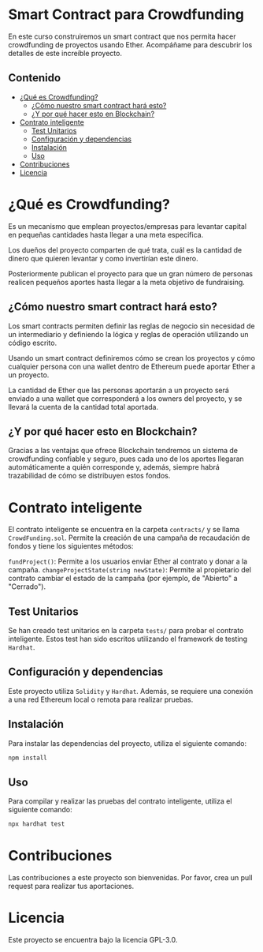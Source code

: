 # Smart Contract para Crowdfunding <!-- omit in toc -->

En este curso construiremos un smart contract que nos permita hacer crowdfunding de proyectos usando Ether. Acompáñame para descubrir los detalles de este increíble proyecto.

## Contenido <!-- omit in toc -->

- [¿Qué es Crowdfunding?](#qué-es-crowdfunding)
  - [¿Cómo nuestro smart contract hará esto?](#cómo-nuestro-smart-contract-hará-esto)
  - [¿Y por qué hacer esto en Blockchain?](#y-por-qué-hacer-esto-en-blockchain)
- [Contrato inteligente](#contrato-inteligente)
  - [Test Unitarios](#test-unitarios)
  - [Configuración y dependencias](#configuración-y-dependencias)
  - [Instalación](#instalación)
  - [Uso](#uso)
- [Contribuciones](#contribuciones)
- [Licencia](#licencia)

# ¿Qué es Crowdfunding?

Es un mecanismo que emplean proyectos/empresas para levantar capital en pequeñas cantidades hasta llegar a una meta especifica.

Los dueños del proyecto comparten de qué trata, cuál es la cantidad de dinero que quieren levantar y como invertirían este dinero.

Posteriormente publican el proyecto para que un gran número de personas realicen pequeños aportes hasta llegar a la meta objetivo de fundraising.

## ¿Cómo nuestro smart contract hará esto?

Los smart contracts permiten definir las reglas de negocio sin necesidad de un intermediario y definiendo la lógica y reglas de operación utilizando un código escrito.

Usando un smart contract definiremos cómo se crean los proyectos y cómo cualquier persona con una wallet dentro de Ethereum puede aportar Ether a un proyecto.

La cantidad de Ether que las personas aportarán a un proyecto será enviado a una wallet que corresponderá a los owners del proyecto, y se llevará la cuenta de la cantidad total aportada.

## ¿Y por qué hacer esto en Blockchain?

Gracias a las ventajas que ofrece Blockchain tendremos un sistema de crowdfunding confiable y seguro, pues cada uno de los aportes llegaran automáticamente a quién corresponde y, además, siempre habrá trazabilidad de cómo se distribuyen estos fondos.
# Contrato inteligente
El contrato inteligente se encuentra en la carpeta `contracts/` y se llama `CrowdFunding.sol`. Permite la creación de una campaña de recaudación de fondos y tiene los siguientes métodos:

`fundProject()`: Permite a los usuarios enviar Ether al contrato y donar a la campaña.
`changeProjectState(string newState)`: Permite al propietario del contrato cambiar el estado de la campaña (por ejemplo, de "Abierto" a "Cerrado").

## Test Unitarios
Se han creado test unitarios en la carpeta `tests/` para probar el contrato inteligente. Estos test han sido escritos utilizando el framework de testing `Hardhat`.

## Configuración y dependencias
Este proyecto utiliza `Solidity` y `Hardhat`. Además, se requiere una conexión a una red Ethereum local o remota para realizar pruebas.

## Instalación
Para instalar las dependencias del proyecto, utiliza el siguiente comando:

```sh
npm install
```

## Uso
Para compilar y realizar las pruebas del contrato inteligente, utiliza el siguiente comando:

```sh
npx hardhat test
```

# Contribuciones
Las contribuciones a este proyecto son bienvenidas. Por favor, crea un pull request para realizar tus aportaciones.

# Licencia
Este proyecto se encuentra bajo la licencia GPL-3.0.